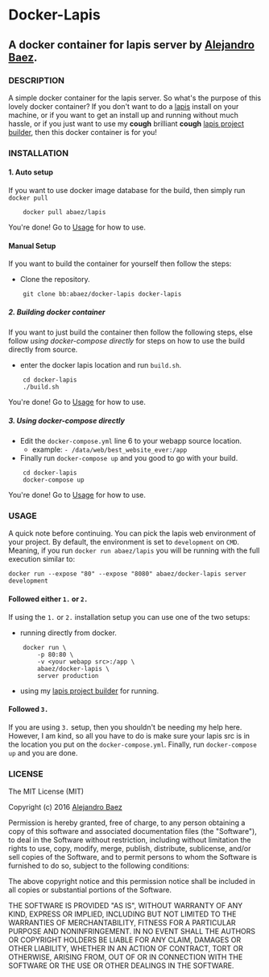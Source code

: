 Docker-Lapis
============
A docker container for lapis server by [Alejandro Baez][1].
--------------------------------------

### DESCRIPTION
A simple docker container for the lapis server. So what's the purpose of this lovely docker container? If you don't want to do a [lapis][2] install on your machine, or if you want to get an install up and running without much hassle, or if you just want to use my **cough** brilliant **cough** [lapis project builder][3], then this docker container is for you!

### INSTALLATION

#### 1. Auto setup
If you want to use docker image database for the build, then simply run `docker pull`

```
    docker pull abaez/lapis
```
You're done! Go to [Usage](#Usage) for how to use.

#### Manual Setup
If you want to build the container for yourself then follow the steps:

* Clone the repository.

```
    git clone bb:abaez/docker-lapis docker-lapis
```

##### 2. Building docker container
If you want to just build the container then follow the following steps, else follow *using docker-compose directly* for steps on how to use the build directly from source.

* enter the docker lapis location and run `build.sh`.

```
    cd docker-lapis
    ./build.sh
```
You're done! Go to [Usage](#Usage) for how to use.

##### 3. Using docker-compose directly
*  Edit the `docker-compose.yml` line 6 to your webapp source location.
    * example: `- /data/web/best_website_ever:/app`
*  Finally run `docker-compose up` and you good to go with your build.


```
    cd docker-lapis
    docker-compose up
```
You're done! Go to [Usage](#Usage) for how to use.

### USAGE
A quick note before continuing. You can pick the lapis web environment of your project. By default, the environment is set to `development` on `CMD`. Meaning, if you run `docker run abaez/lapis` you will be running with the full execution similar to:

```
docker run --expose "80" --expose "8080" abaez/docker-lapis server development
```

#### Followed either `1.` or `2.`
If using the `1.` or `2.` installation setup you can use one of the two setups:

*  running directly from docker.

```
    docker run \
        -p 80:80 \
        -v <your webapp src>:/app \
        abaez/docker-lapis \
        server production
```
*  using my [lapis project builder][3] for running.

#### Followed `3.`
If you are using `3.` setup, then you shouldn't be needing my help here. However, I am kind, so all you have to do is make sure your lapis src is in the location you put on the `docker-compose.yml`. Finally, run `docker-compose up` and you are done.

### LICENSE
The MIT License (MIT)

Copyright (c) 2016 [Alejandro Baez][1]

Permission is hereby granted, free of charge, to any person obtaining a copy of this software and associated documentation files (the "Software"), to deal in the Software without restriction, including without limitation the rights to use, copy, modify, merge, publish, distribute, sublicense, and/or sell copies of the Software, and to permit persons to whom the Software is furnished to do so, subject to the following conditions:

The above copyright notice and this permission notice shall be included in all copies or substantial portions of the Software.

THE SOFTWARE IS PROVIDED "AS IS", WITHOUT WARRANTY OF ANY KIND, EXPRESS OR IMPLIED, INCLUDING BUT NOT LIMITED TO THE WARRANTIES OF MERCHANTABILITY, FITNESS FOR A PARTICULAR PURPOSE AND NONINFRINGEMENT. IN NO EVENT SHALL THE AUTHORS OR COPYRIGHT HOLDERS BE LIABLE FOR ANY CLAIM, DAMAGES OR OTHER LIABILITY, WHETHER IN AN ACTION OF CONTRACT, TORT OR OTHERWISE, ARISING FROM, OUT OF OR IN CONNECTION WITH THE SOFTWARE OR THE USE OR OTHER DEALINGS IN THE SOFTWARE.

[1]: https://keybaez.io/baez
[2]: http://leafo.net/lapis/
[3]: https://bitbucket.org/a_baez/lapis-project-builder
